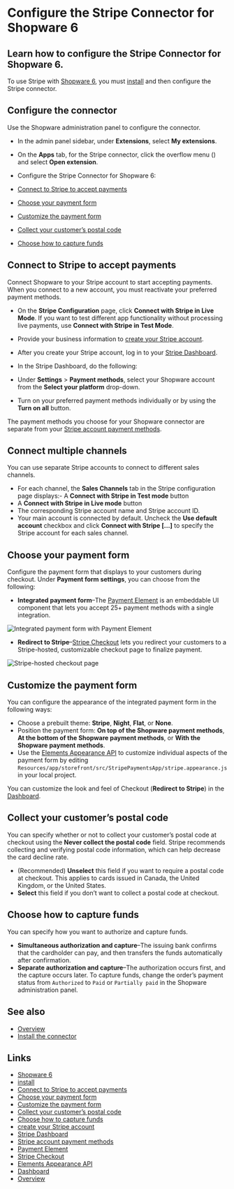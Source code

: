 # Configure the Stripe Connector for Shopware 6

## Learn how to configure the Stripe Connector for Shopware 6.

To use Stripe with [Shopware 6](https://www.shopware.com/en/), you must
[install](https://docs.stripe.com/connectors/shopware6/installation) and then
configure the Stripe connector.

## Configure the connector

Use the Shopware administration panel to configure the connector.

- In the admin panel sidebar, under **Extensions**, select **My extensions**.
- On the **Apps** tab, for the Stripe connector, click the overflow menu () and
select **Open extension**.
- Configure the Stripe Connector for Shopware 6:

- [Connect to Stripe to accept
payments](https://docs.stripe.com/connectors/shopware6/configuration#connect-stripe)
- [Choose your payment
form](https://docs.stripe.com/connectors/shopware6/configuration#payment-form)
- [Customize the payment
form](https://docs.stripe.com/connectors/shopware6/configuration#customize-payment-form)
- [Collect your customer’s postal
code](https://docs.stripe.com/connectors/shopware6/configuration#postal-code)
- [Choose how to capture
funds](https://docs.stripe.com/connectors/shopware6/configuration#capture-funds)

## Connect to Stripe to accept payments

Connect Shopware to your Stripe account to start accepting payments. When you
connect to a new account, you must reactivate your preferred payment methods.

- On the **Stripe Configuration** page, click **Connect with Stripe in Live
Mode**. If you want to test different app functionality without processing live
payments, use **Connect with Stripe in Test Mode**.
- Provide your business information to [create your Stripe
account](https://dashboard.stripe.com/register).
- After you create your Stripe account, log in to your [Stripe
Dashboard](https://dashboard.stripe.com/).
- In the Stripe Dashboard, do the following:

- Under **Settings** > **Payment methods**, select your Shopware account from
the **Select your platform** drop-down.
- Turn on your preferred payment methods individually or by using the **Turn on
all** button.

The payment methods you choose for your Shopware connector are separate from
your [Stripe account payment
methods](https://docs.stripe.com/payments/payment-methods/integration-options).

## Connect multiple channels

You can use separate Stripe accounts to connect to different sales channels.

- For each channel, the **Sales Channels** tab in the Stripe configuration page
displays:- A **Connect with Stripe in Test mode** button
- A **Connect with Stripe in Live mode** button
- The corresponding Stripe account name and Stripe account ID.
- Your main account is connected by default. Uncheck the **Use default account**
checkbox and click **Connect with Stripe […]** to specify the Stripe account for
each sales channel.

## Choose your payment form

Configure the payment form that displays to your customers during checkout.
Under **Payment form settings**, you can choose from the following:

- **Integrated payment form**–The [Payment
Element](https://docs.stripe.com/payments/payment-element) is an embeddable UI
component that lets you accept 25+ payment methods with a single integration.

![Integrated payment form with Payment
Element](https://b.stripecdn.com/docs-statics-srv/assets/connector_payment_form_element.424e5b7d979120ca7615409e62bb86bc.png)

- **Redirect to Stripe**–[Stripe
Checkout](https://docs.stripe.com/payments/checkout) lets you redirect your
customers to a Stripe-hosted, customizable checkout page to finalize payment.

![Stripe-hosted checkout
page](https://b.stripecdn.com/docs-statics-srv/assets/connector_payment_form_checkout.9846147c723ca1610638c755de28ebc9.png)

## Customize the payment form

You can configure the appearance of the integrated payment form in the following
ways:

- Choose a prebuilt theme: **Stripe**, **Night**, **Flat**, or **None**.
- Position the payment form: **On top of the Shopware payment methods**, **At
the bottom of the Shopware payment methods**, or **With the Shopware payment
methods**.
- Use the [Elements Appearance
API](https://docs.stripe.com/elements/appearance-api) to customize individual
aspects of the payment form by editing
`Resources/app/storefront/src/StripePaymentsApp/stripe.appearance.js` in your
local project.

You can customize the look and feel of Checkout (**Redirect to Stripe**) in the
[Dashboard](https://docs.stripe.com/payments/checkout/customization).

## Collect your customer’s postal code

You can specify whether or not to collect your customer’s postal code at
checkout using the **Never collect the postal code** field. Stripe recommends
collecting and verifying postal code information, which can help decrease the
card decline rate.

- (Recommended) **Unselect** this field if you want to require a postal code at
checkout. This applies to cards issued in Canada, the United Kingdom, or the
United States.
- **Select** this field if you don’t want to collect a postal code at checkout.

## Choose how to capture funds

You can specify how you want to authorize and capture funds.

- **Simultaneous authorization and capture**–The issuing bank confirms that the
cardholder can pay, and then transfers the funds automatically after
confirmation.
- **Separate authorization and capture**–The authorization occurs first, and the
capture occurs later. To capture funds, change the order’s payment status from
`Authorized` to `Paid` or `Partially paid` in the Shopware administration panel.

## See also

- [Overview](https://docs.stripe.com/connectors/shopware6)
- [Install the
connector](https://docs.stripe.com/connectors/shopware6/installation)

## Links

- [Shopware 6](https://www.shopware.com/en/)
- [install](https://docs.stripe.com/connectors/shopware6/installation)
- [Connect to Stripe to accept
payments](https://docs.stripe.com/connectors/shopware6/configuration#connect-stripe)
- [Choose your payment
form](https://docs.stripe.com/connectors/shopware6/configuration#payment-form)
- [Customize the payment
form](https://docs.stripe.com/connectors/shopware6/configuration#customize-payment-form)
- [Collect your customer’s postal
code](https://docs.stripe.com/connectors/shopware6/configuration#postal-code)
- [Choose how to capture
funds](https://docs.stripe.com/connectors/shopware6/configuration#capture-funds)
- [create your Stripe account](https://dashboard.stripe.com/register)
- [Stripe Dashboard](https://dashboard.stripe.com/)
- [Stripe account payment
methods](https://docs.stripe.com/payments/payment-methods/integration-options)
- [Payment Element](https://docs.stripe.com/payments/payment-element)
- [Stripe Checkout](https://docs.stripe.com/payments/checkout)
- [Elements Appearance API](https://docs.stripe.com/elements/appearance-api)
- [Dashboard](https://docs.stripe.com/payments/checkout/customization)
- [Overview](https://docs.stripe.com/connectors/shopware6)